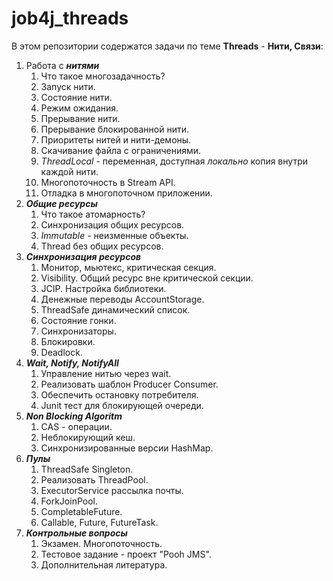 # job4j_threads

В этом репозитории содержатся задачи по теме **Threads** - **Нити, Связи**:
1. Работа с ***нитями***
   1. Что такое многозадачность?
   2. Запуск нити.
   3. Состояние нити.
   4. Режим ожидания.
   5. Прерывание нити.
   6. Прерывание блокированной нити.
   7. Приоритеты нитей и нити-демоны.
   8. Скачивание файла с ограничениями.
   9. *ThreadLocal* - переменная, доступная *локально* копия внутри каждой нити.
   10. Многопоточность в Stream API.
   11. Отладка в многопоточном приложении.
2. ***Общие ресурсы***
   1. Что такое атомарность?
   2. Синхронизация общих ресурсов.
   3. *Immutable* - неизменные объекты.
   4. Thread без общих ресурсов.
3. ***Синхронизация ресурсов***
   1. Монитор, мьютекс, критическая секция.
   2. Visibility. Общий ресурс вне критической секции.
   3. JCIP. Настройка библиотеки.
   4. Денежные переводы AccountStorage.
   5. ThreadSafe динамический список.
   6. Состояние гонки.
   7. Синхронизаторы.
   8. Блокировки.
   9. Deadlock.
4. ***Wait, Notify, NotifyAll***
   1. Управление нитью через wait.
   2. Реализовать шаблон Producer Consumer.
   3. Обеспечить остановку потребителя.
   4. Junit тест для блокирующей очереди.
5. ***Non Blocking Algoritm***
   1. CAS - операции.
   2. Неблокирующий кеш.
   3. Синхронизированные версии HashMap.
6. ***Пулы***
   1. ThreadSafe Singleton.
   2. Реализовать ThreadPool.
   3. ExecutorService рассылка почты.
   4. ForkJoinPool.
   5. CompletableFuture.
   6. Callable, Future, FutureTask.
7. ***Контрольные вопросы***
   1. Экзамен. Многопоточность.
   2. Тестовое задание - проект "Pooh JMS".
   3. Дополнительная литература.